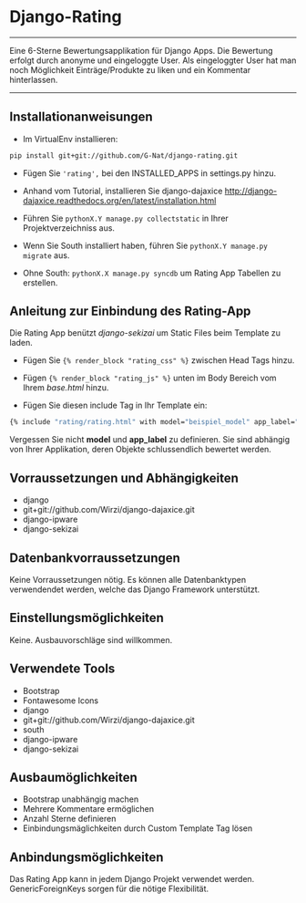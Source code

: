 Django-Rating
=========
---------
Eine 6-Sterne Bewertungsapplikation für Django Apps. Die Bewertung erfolgt durch anonyme und eingeloggte User. Als eingeloggter User hat man noch Möglichkeit Einträge/Produkte zu liken und ein Kommentar hinterlassen.

---------

## Installationanweisungen ##

- Im VirtualEnv installieren: 
```sh
pip install git+git://github.com/G-Nat/django-rating.git
```
- Fügen Sie `'rating',` bei den INSTALLED_APPS in settings.py hinzu.

- Anhand vom Tutorial, installieren Sie django-dajaxice
http://django-dajaxice.readthedocs.org/en/latest/installation.html

- Führen Sie `pythonX.Y manage.py collectstatic` in Ihrer Projektverzeichniss aus.

- Wenn Sie South installiert haben, führen Sie `pythonX.Y manage.py migrate` aus.

- Ohne South: `pythonX.X manage.py syncdb` um Rating App Tabellen zu erstellen.

## Anleitung zur Einbindung des Rating-App ##
Die Rating App benützt *django-sekizai* um Static Files beim Template zu laden.
- Fügen Sie `{% render_block "rating_css" %}` zwischen Head Tags hinzu.

- Fügen `{% render_block "rating_js" %}` unten im Body Bereich vom Ihrem *base.html* hinzu.
- Fügen Sie diesen include Tag in Ihr Template ein: 

```sh
{% include "rating/rating.html" with model="beispiel_model" app_label="beispiel_label" id=object.id %}
```
Vergessen Sie nicht **model** und **app_label** zu definieren.  Sie sind abhängig von Ihrer Applikation, deren Objekte schlussendlich bewertet werden.

## Vorraussetzungen und Abhängigkeiten ##
- django
- git+git://github.com/Wirzi/django-dajaxice.git
- django-ipware
- django-sekizai

## Datenbankvorraussetzungen ##
Keine Vorraussetzungen nötig. Es können alle Datenbanktypen verwendendet werden, welche das Django Framework unterstützt.

## Einstellungsmöglichkeiten ##
Keine. Ausbauvorschläge sind willkommen.

## Verwendete Tools ##
- Bootstrap
- Fontawesome Icons
- django
- git+git://github.com/Wirzi/django-dajaxice.git
- south
- django-ipware
- django-sekizai

## Ausbaumöglichkeiten ##
- Bootstrap unabhängig machen
- Mehrere Kommentare ermöglichen
- Anzahl Sterne definieren
- Einbindungsmäglichkeiten durch Custom Template Tag lösen

## Anbindungsmöglichkeiten ##
Das Rating App kann in jedem Django Projekt verwendet werden. GenericForeignKeys sorgen für die nötige Flexibilität.
